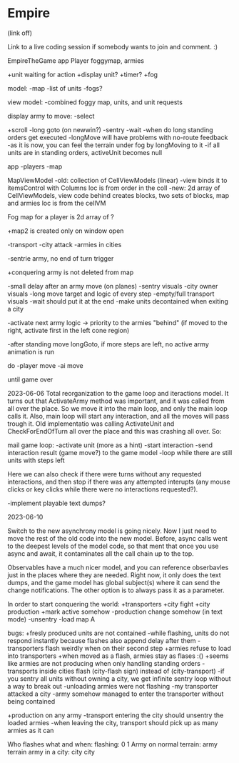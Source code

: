 # Empire

(link off)

Link to a live coding session if somebody wants to join and comment. :)




EmpireTheGame app
    Player  foggymap, armies



+unit waiting for action
+display unit?
+timer?
+fog





model:
 -map
 -list of units
 -fogs?


view model:
 -combined foggy map, units, and unit requests





 display army to move:
	-select 



+scroll
-long goto (on newwin?)
-sentry
-wait
-when do long standing orders get executed
-longMove will have problems with no-route feedback
-as it is now, you can feel the terrain under fog by longMoving to it
-if all units are in standing orders, activeUnit becomes null


app
  -players
  -map
  

MapViewModel
	-old: collection of CellViewModels (linear) -view binds it to itemsControl with Columns
	      loc is from order in the coll
	-new: 2d array of CellViewModels,  view code behind creates blocks, two sets of blocks, map and armies
	      loc is from the cellVM

Fog map for a player is 2d array of ?


+map2 is created only on window open


-transport
-city attack
-armies in cities


-sentrie army, no end of turn trigger

+conquering army is not deleted from map


-small delay after an army move (on planes)
-sentry visuals
-city owner visuals
-long move target and logic of every step
-empty/full transport visuals
-wait should put it at the end
-make units decontained when exiting a city

-activate next army logic -> priority to the armies "behind"  (if moved to the right, activate first in the left cone region)



-after standing move longGoto, if more steps are left, no active army animation is run






do 
	-player move
	-ai move

until game over


2023-06-06
Total reorganization to the game loop and iteractions model. It turns out that ActivateArmy method was important, and
it was called from all over the place.  So we move it into the main loop, and only the main loop calls it.
Also, main loop will start any interaction, and all the moves will pass trough it.  Old implementatio was calling
ActivateUnit and CheckForEndOfTurn all over the place and this was crashing all over.  So:

mail game loop:
	-activate unit (more as a hint)
	-start interaction
	-send interaction result (game move?) to the game model
	-loop while there are still units with steps left


Here we can also check if there were turns without any requested interactions, and then stop if there was any 
attempted interupts (any mouse clicks or key clicks while there were no interactions requested?).


-implement playable text dumps?

2023-06-10

Switch to the new asynchrony model is going nicely.  Now I just need to move the rest of the old code into the
new model.  Before, async calls went to the deepest levels of the model code, so that ment that once you 
use async and await, it contaminates all the call chain up to the top.

Observables have a much nicer model, and you can reference obserbavles just in the places where they are needed.
Right now, it only does the text dumps, and the game model has global subject(s) where it can send the change 
notifications.  The other option is to always pass it as a parameter.  

In order to start conquering the world:
+transporters
+city fight
+city production
+mark active somehow 
-production change somehow (in text mode)
-unsentry 
-load map A

bugs: 
+fresly produced units are not contained
-while flashing, units do not respond instantly because flashes also append delay after them
-transporters flash weirdly when on their second step
+armies refuse to load into transporters
+when moved as a flash, armies stay as flases :()
+seems like armies are not producing when only handling standing orders
-transports inside cities flash (city-flash sign) instead of (city-transport) 
-if you sentry all units without owning a city, we get infinite sentry loop without a way to break out
-unloading armies were not flashing
-my transporter attacked a city
-army somehow managed to enter the transporter without being contained


+production on any army
-transport entering the city should unsentry the loaded armies
-when leaving the city, transport should pick up as many armies as it can


Who flashes what and when: flashing:   0        1
Army on normal terrain:              army    terrain
army in a city:                      city     city




